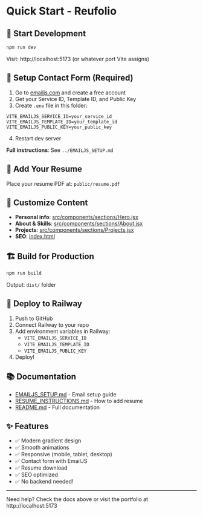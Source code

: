 # Quick Start - Reufolio

## 🚀 Start Development

```bash
npm run dev
```

Visit: http://localhost:5173 (or whatever port Vite assigns)

## 📧 Setup Contact Form (Required)

1. Go to [emailjs.com](https://www.emailjs.com/) and create a free account
2. Get your Service ID, Template ID, and Public Key
3. Create `.env` file in this folder:

```env
VITE_EMAILJS_SERVICE_ID=your_service_id
VITE_EMAILJS_TEMPLATE_ID=your_template_id
VITE_EMAILJS_PUBLIC_KEY=your_public_key
```

4. Restart dev server

**Full instructions**: See `../EMAILJS_SETUP.md`

## 📄 Add Your Resume

Place your resume PDF at: `public/resume.pdf`

## 🎨 Customize Content

- **Personal info**: [src/components/sections/Hero.jsx](src/components/sections/Hero.jsx)
- **About & Skills**: [src/components/sections/About.jsx](src/components/sections/About.jsx)
- **Projects**: [src/components/sections/Projects.jsx](src/components/sections/Projects.jsx)
- **SEO**: [index.html](index.html)

## 🏗️ Build for Production

```bash
npm run build
```

Output: `dist/` folder

## 🚂 Deploy to Railway

1. Push to GitHub
2. Connect Railway to your repo
3. Add environment variables in Railway:
   - `VITE_EMAILJS_SERVICE_ID`
   - `VITE_EMAILJS_TEMPLATE_ID`
   - `VITE_EMAILJS_PUBLIC_KEY`
4. Deploy!

## 📚 Documentation

- [EMAILJS_SETUP.md](../EMAILJS_SETUP.md) - Email setup guide
- [RESUME_INSTRUCTIONS.md](../RESUME_INSTRUCTIONS.md) - How to add resume
- [README.md](../README.md) - Full documentation

## ✨ Features

- ✅ Modern gradient design
- ✅ Smooth animations
- ✅ Responsive (mobile, tablet, desktop)
- ✅ Contact form with EmailJS
- ✅ Resume download
- ✅ SEO optimized
- ✅ No backend needed!

---

Need help? Check the docs above or visit the portfolio at http://localhost:5173
